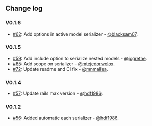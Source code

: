 ## Change log

### V0.1.6
* [#62](https://github.com/Wolox/wor-paginate/pull/62): Add options in active model serializer - [@blacksam07](https://github.com/blacksam07).

### V0.1.5
* [#59](https://github.com/Wolox/wor-paginate/pull/59): Add include option to serialize nested models - [@jcgrethe](https://github.com/jcgrethe).
* [#65](https://github.com/Wolox/wor-paginate/pull/65): Add scope on serializer - [@mtejedorwolox](https://github.com/mtejedorwolox).
* [#72](https://github.com/Wolox/wor-paginate/pull/72): Update readme and CI fix - [@mnmallea](https://github.com/mnmallea).

### V0.1.4
* [#57](https://github.com/Wolox/wor-paginate/pull/57): Update rails max version - [@hdf1986](https://github.com/hdf1986).

### V0.1.2
* [#56](https://github.com/Wolox/wor-paginate/pull/56): Added automatic each serializer - [@hdf1986](https://github.com/hdf1986).
